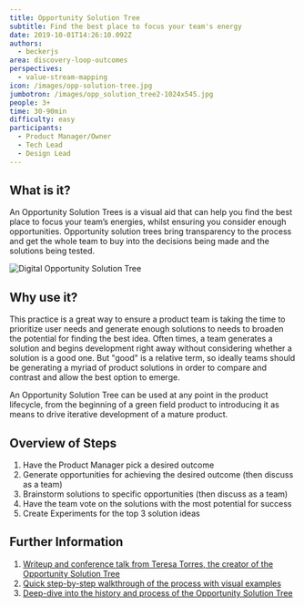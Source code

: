 ```yaml
---
title: Opportunity Solution Tree
subtitle: Find the best place to focus your team's energy
date: 2019-10-01T14:26:10.092Z
authors:
  - beckerjs
area: discovery-loop-outcomes
perspectives:
  - value-stream-mapping
icon: /images/opp-solution-tree.jpg
jumbotron: /images/opp_solution_tree2-1024x545.jpg
people: 3+
time: 30-90min
difficulty: easy
participants:
  - Product Manager/Owner
  - Tech Lead
  - Design Lead
---
```

## What is it?

An Opportunity Solution Trees is a visual aid that can help you find the best place to focus your team’s energies, whilst ensuring you consider enough opportunities. Opportunity solution trees bring transparency to the process and get the whole team to buy into the decisions being made and the solutions being tested.

![](/images/opportunity-solution-tree.png "Digital Opportunity Solution Tree")

## Why use it?

This practice is a great way to ensure a product team is taking the time to prioritize user needs and generate enough solutions to needs to broaden the potential for finding the best idea. Often times, a team generates a solution and begins development right away without considering whether a solution is a good one. But "good" is a relative term, so ideally teams should be generating a myriad of product solutions in order to compare and contrast and allow the best option to emerge.

An Opportunity Solution Tree can be used at any point in the product lifecycle, from the beginning of a green field product to introducing it as means to drive iterative development of a mature product. 

## Overview of Steps

1. Have the Product Manager pick a desired outcome
2. Generate opportunities for achieving the desired outcome (then discuss as a team)
3. Brainstorm solutions to specific opportunities (then discuss as a team)
4. Have the team vote on the solutions with the most potential for success
5. Create Experiments for the top 3 solution ideas

## Further Information

1. [Writeup and conference talk from Teresa Torres, the creator of the Opportunity Solution Tree](https://www.mindtheproduct.com/2017/10/critical-thinking-product-teams-teresa-torres/)
2. [Quick step-by-step walkthrough of the process with visual examples](https://cogent.co/blog/the-opportunity-solution-tree/)
3. [Deep-dive into the history and process of the Opportunity Solution Tree](https://www.producttalk.org/2016/08/opportunity-solution-tree/)
